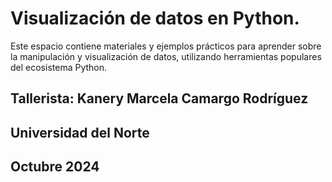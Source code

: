 # Visualización de datos en Python.
Este espacio contiene materiales y ejemplos prácticos para aprender sobre la manipulación y visualización de datos, utilizando herramientas populares del ecosistema Python.

## Tallerista: Kanery Marcela Camargo Rodríguez

## Universidad del Norte

## Octubre 2024
